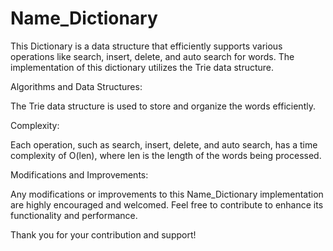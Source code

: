 # Name_Dictionary
This Dictionary is a data structure that efficiently supports various operations like search, insert, delete, and auto search for words. The implementation of this dictionary utilizes the Trie data structure.

Algorithms and Data Structures:

The Trie data structure is used to store and organize the words efficiently.

Complexity:

Each operation, such as search, insert, delete, and auto search, has a time complexity of O(len), where len is the length of the words being processed.

Modifications and Improvements:

Any modifications or improvements to this Name_Dictionary implementation are highly encouraged and welcomed. Feel free to contribute to enhance its functionality and performance.

Thank you for your contribution and support!
